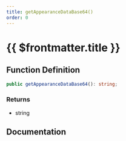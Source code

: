 ```yaml
---
title: getAppearanceDataBase64()
order: 0
---
```


# {{ $frontmatter.title }}

<!--@include: ./getAppearanceDataBase64_partial_header.md-->

## Function Definition

```ts
public getAppearanceDataBase64(): string;
```

### Returns

* string

## Documentation

<!--@include: ./getAppearanceDataBase64_partial_footer.md-->
